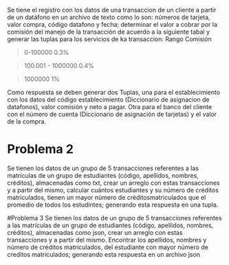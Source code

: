 Se tiene el registro con los datos de una transaccion de un cliente a partir de un datáfono
en un archivo de texto como lo son: números de tarjeta, valor compra, código datafono y fecha; determinar el valor a cobrar por la comisión del manejo de la transacción de acuerdo a la 
siguiente tabal y generar las tuplas para los servicios de ka transaccion:
Rango Comisión
>0-100000 0.3%

>100.001 - 1000000 0.4%

>1000000 1%

Como respuesta se deben generar dos Tuplas, una para el establecimiento con los datos del código establecimiento
(Diccionario de asignacion de datafonos), valor comisión y neto a pagar. Otra para el banco del cliente con el número de cuenta
(Diccionario de asignación de tarjetas) y el valor de la compra.

# Problema 2

Se tienen los datos de un grupo de 5 transacciones referentes a las matrículas de un grupo de estudiantes (código, apellidos, nombres, créditos), almacenadas como txt, crear un arreglo con estas transacciones y a partir del mismo, calcular cuántos estudiantes y su número de créditos matriculados, tienen un mayor número de créditosmatriculados que el promedio de todos los estudintes; generando esta respuesta en una tupla.

#Problema 3
Se tienen los datos de un grupo de 5 transacciones referentes a las matrículas de un grupo de estudiantes (código, apellidos, nombres, créditos), almacenadas como json, crear un arreglo con estas transacciones y a partir del mismo. 
Encontrar los apellidos, nombres y número de créditos matriculados, del estudiante con mayor número de creditos matriculados; generando esta
respuesta en un archivo json
